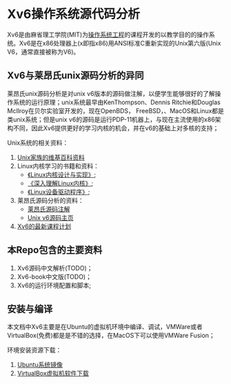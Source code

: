 <!--
  Title: Xv6 book
  Description: 现代X86版本的unix v6的教学操作系统
  Author: deyuhua@gmail.com
  -->

# Xv6操作系统源代码分析
Xv6是由麻省理工学院(MIT)为[操作系统工程](https://ocw.mit.edu/courses/electrical-engineering-and-computer-science/6-828-operating-system-engineering-fall-2012/index.htm)的课程开发的以教学目的的操作系统。Xv6是在x86处理器上(x即指x86)用ANSI标准C重新实现的Unix第六版(Unix V6，通常直接被称为V6)。

## Xv6与莱昂氏unix源码分析的异同
莱昂氏unix源码分析是对unix v6版本的源码做注解，以便学生能够很好的了解操作系统的运行原理；unix系统最早由KenThompson、Dennis Ritchie和Douglas McIlroy在贝尔实验室开发的，现在OpenBDS， FreeBSD，、MacOS和Linux都是类unix系统；但是unix v6的源码是运行PDP-11机器上，与现在主流使用的x86架构不同，因此Xv6提供更好的学习内核的机会，并在v6的基础上对多核的支持；

Unix系统的相关资料：

1. [Unix家族的维基百科资料](https://zh.wikipedia.org/wiki/UNIX；)
2. Linux内核学习的书籍和资料：
   - [《Linux内核设计与实现》](https://book.douban.com/subject/5503292/);
   - [《深入理解Linux内核》](https://book.douban.com/subject/1767120/);
   - [《Linux设备驱动程序》](https://book.douban.com/subject/1420480/);
3. 莱昂氏源码分析的资料：
   - [莱昂氏源码注解](http://www.lemis.com/grog/Documentation/Lions/)
   - [Unix v6源码主页](http://v6.cuzuco.com/)
4. [Xv6的最新课程计划](https://pdos.csail.mit.edu/6.828/2016/schedule.html)

## 本Repo包含的主要资料
1. Xv6源码中文解析(TODO)；
2. Xv6-book中文版(TODO)；
3. Xv6的运行环境配置和脚本;

## 安装与编译
本文档中Xv6主要是在Ubuntu的虚拟机环境中编译、调试，VMWare或者VirtualBox(免费)都是是不错的选择，在MacOS下可以使用VMWare Fusion；

环境安装资源下载：

1. [Ubuntu系统镜像](https://www.ubuntu.com/download)
2. [VirtualBox虚拟机软件下载](https://www.virtualbox.org/wiki/Downloads)

<meta name='keywords' content='Xv6, mit, operation system, unix v6, qemu'>
